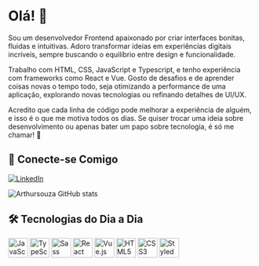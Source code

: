 # Olá! 👋 

Sou um desenvolvedor Frontend apaixonado por criar interfaces bonitas, fluidas e intuitivas. Adoro transformar ideias em experiências digitais incríveis, sempre buscando o equilíbrio entre design e funcionalidade.

Trabalho com HTML, CSS, JavaScript e Typescript, e tenho experiência com frameworks como React e Vue. Gosto de desafios e de aprender coisas novas o tempo todo, seja otimizando a performance de uma aplicação, explorando novas tecnologias ou refinando detalhes de UI/UX.

Acredito que cada linha de código pode melhorar a experiência de alguém, e isso é o que me motiva todos os dias. Se quiser trocar uma ideia sobre desenvolvimento ou apenas bater um papo sobre tecnologia, é só me chamar! 🚀

## 🔗 Conecte-se Comigo

[![LinkedIn](https://img.shields.io/badge/LinkedIn-0077B5?style=for-the-badge&logo=linkedin&logoColor=white)](https://www.linkedin.com/in/arthur-souza-588168256?utm_source=share&utm_campaign=share_via&utm_content=profile&utm_medium=ios_app&fbclid=IwAR1_inUd-ogOfn-uF2xMVcOCN89lbDUfLZxTMBC5a7nzxqAgqKtjCYSDwQs)

![Arthursouza GitHub stats](https://github-readme-stats.vercel.app/api?username=Arthursouzafut22&show_icons=true&theme=radical)

## 🛠️ Tecnologias do Dia a Dia

<div align="left">
  <img src="https://cdn.jsdelivr.net/gh/devicons/devicon/icons/javascript/javascript-original.svg" height="40" alt="JavaScript logo" />
  <img src="https://cdn.jsdelivr.net/gh/devicons/devicon/icons/typescript/typescript-original.svg" width="40" height="40" alt="TypeScript logo" />
  <img src="https://upload.wikimedia.org/wikipedia/commons/9/96/Sass_Logo_Color.svg" height="40" alt="Sass logo" />
  <img src="https://cdn.jsdelivr.net/gh/devicons/devicon/icons/react/react-original.svg" height="40" alt="React logo" />
  <img src="https://vuejs.org/images/logo.png" height="40" alt="Vue.js logo" />
  <img src="https://cdn.jsdelivr.net/gh/devicons/devicon/icons/html5/html5-original.svg" height="40" alt="HTML5 logo" />
  <img src="https://cdn.jsdelivr.net/gh/devicons/devicon/icons/css3/css3-original.svg" height="40" alt="CSS3 logo" />
  <img src="https://raw.githubusercontent.com/styled-components/brand/master/styled-components.png" height="40" alt="Styled Components logo" style="background-color: #ffffff;" />

</div>

      
    






